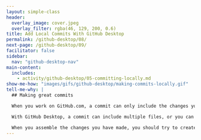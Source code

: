 ```yaml
---
layout: simple-class
header:
  overlay_image: cover.jpeg
  overlay_filter: rgba(46, 129, 200, 0.6)
title: Add Local Commits With GitHub Desktop
permalink: /github-desktop/08/
next-page: /github-desktop/09/
facilitator: false
sidebar:
  nav: "github-desktop-nav"
main-content:
  includes:
    - activity/github-desktop/05-committing-locally.md
show-me-how: "images/gifs/github-desktop/making-commits-locally.gif"
tell-me-why: |
  ## Making great commits

  When you work on GitHub.com, a commit can only include the changes you made to a single file. But, when you work in the desktop app, you have a lot more control over your commits.

  With GitHub Desktop, a commit can include multiple files, or you can pick a specific change within a file you would like to commit.

  When you assemble the changes you have made, you should try to create what we like to call an **atomic commit**. In other words, each commit you make should contain changes that belong together and represent a discrete unit of work.
---
```

